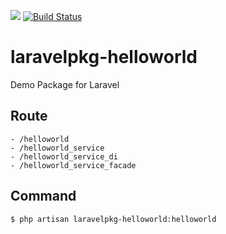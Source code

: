 
<img src="https://github.styleci.io/repos/160470845/shield"> [![Build Status](https://travis-ci.org/tomothumb/laravelpkg-helloworld.svg?branch=dev)](https://travis-ci.org/tomothumb/laravelpkg-helloworld)

# laravelpkg-helloworld

Demo Package for Laravel


## Route
```
- /helloworld
- /helloworld_service
- /helloworld_service_di
- /helloworld_service_facade
```

## Command
```
$ php artisan laravelpkg-helloworld:helloworld
```

